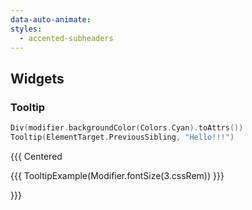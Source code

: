 ```yaml
---
data-auto-animate:
styles:
  - accented-subheaders
---
```


## Widgets

### Tooltip

```kotlin 2
Div(modifier.backgroundColor(Colors.Cyan).toAttrs())
Tooltip(ElementTarget.PreviousSibling, "Hello!!!")
```

{{{ Centered

{{{ TooltipExample(Modifier.fontSize(3.cssRem)) }}}

}}}
